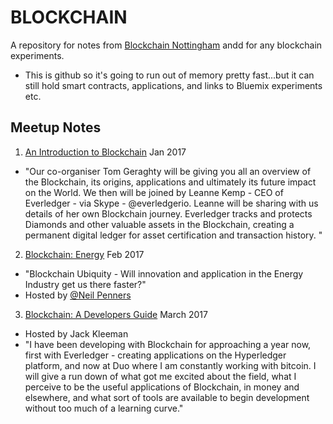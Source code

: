 # BLOCKCHAIN
A repository for notes from [Blockchain Nottingham](https://www.meetup.com/Blockchain-Nottingham/) andd for any blockchain experiments.

- This is github so it's going to run out of memory pretty fast...but it can still hold smart contracts, applications, and links to Bluemix experiments etc.

## Meetup Notes
1. [An Introduction to Blockchain](https://github.com/alxstuart/blockchain/blob/master/Introduction_to_blockchain.md) Jan 2017
  *  "Our co-organiser Tom Geraghty will be giving you all an overview of the Blockchain, its origins, applications and ultimately its future impact on the World. We then will be joined by Leanne Kemp - CEO of Everledger - via Skype - @everledgerio. Leanne will be sharing with us details of her own Blockchain journey. Everledger tracks and protects Diamonds and other valuable assets in the Blockchain, creating a permanent digital ledger for asset certification and transaction history. "

2. [Blockchain: Energy](https://github.com/alxstuart/blockchain/blob/master/BlockchainMeeting2.md) Feb 2017
  * "Blockchain Ubiquity - Will innovation and application in the Energy Industry get us there faster?" 
  * Hosted by [@Neil Penners](https://twitter.com/TheNeilPenners)
  
3. [Blockchain: A Developers Guide](https://github.com/alxstuart/blockchain/blob/master/BlockChainMarch2017.md) March 2017
  * Hosted by Jack Kleeman
  * "I have been developing with Blockchain for approaching a year now, first with Everledger - creating applications on the Hyperledger platform, and now at Duo where I am constantly working with bitcoin. I will give a run down of what got me excited about the field, what I perceive to be the useful applications of Blockchain, in money and elsewhere, and what sort of tools are available to begin development without too much of a learning curve." 
